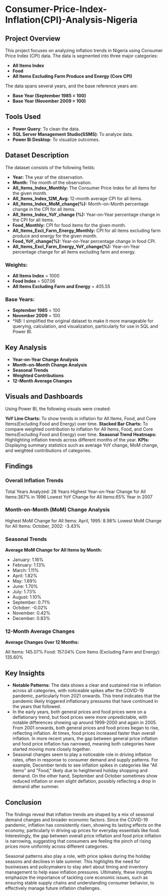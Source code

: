 # Consumer-Price-Index-Inflation(CPI)-Analysis-Nigeria 

## Project Overview

This project focuses on analyzing inflation trends in Nigeria using Consumer Price Index (CPI) data. The data is segmented into three major categories:
- **All Items Index**
- **Food**
- **All Items Excluding Farm Produce and Energy (Core CPI)**
  
The data spans several years, and the base reference years are:
- **Base Year (September 1985 = 100)**
- **Base Year (November 2009 = 100)**

## Tools Used

- **Power Query**: To clean the data.
- **SQL Server Management Studio(SSMS)**: To analyze data.
- **Power Bi Desktop**: To visualize outcomes.
 ## Dataset Description

The dataset consists of the following fields:
- **Year:** The year of the observation.
- **Month:** The month of the observation.
- **All_Items_Index_Monthly:** The Consumer Price Index for all items for the given month.
- **All_Items_Index_12M_Avg:** 12-month average CPI for all items.
- **All_Items_Index_MoM_change(%):** Month-on-Month percentage change in the CPI for all items.
- **All_Items_Index_YoY_change (%):** Year-on-Year percentage change in the CPI for all items.
- **Food_Monthly:** CPI for food items for the given month.
- **All_Items_Excl_Farm_Energy_Monthly:** CPI for all items excluding farm produce and energy for the given month.
- **Food_YoY_change(%):** Year-on-Year percentage change in food CPI.
- **All_Items_Excl_Farm_Energy_YoY_change(%):** Year-on-Year percentage change for all items excluding farm and energy.
  
### Weights:
- **All Items Index** = 1000
- **Food Index** = 507.06
- **All Items Excluding Farm and Energy** = 405.55
  
### Base Years:
- **September 1985** = 100
- **November 2009** = 100
- **NB:* I simplified the original dataset to make it more manageable for querying, calculation, and visualization, particularly for use in SQL and Power BI.

## Key Analysis

- **Year-on-Year Change Analysis**
- **Month-on-Month Change Analysis**
- **Seasonal Trends**
- **Weighted Contributions**
- **12-Month Average Changes**

## Visuals and Dashboards

Using Power BI, the following visuals were created:

**YoY Line Charts:** To show trends in inflation for All Items, Food, and Core Items(Excluding Food and Energy) over time.
**Stacked Bar Charts:** To compare weighted contribution to inflation for All Items, Food, and Core Items(Excluding Food and Energy) over time.
**Seasonal Trend Heatmaps:** Highlighting inflation trends across different months of the year. 
**KPIs:** Displaying summary statistics such as average YoY change, MoM change, and weighted contributions of categories.

## Findings

### Overall Inflation Trends
Total Years Analyzed: 28 Years
Highest Year-on-Year Change for All Items:367% in 1996 
Lowest YoY Change for All Items:65% Year in 2007

### Month-on-Month (MoM) Change Analysis
Highest MoM Change for All Items:
April, 1995: 8.98%
Lowest MoM Change for All Items:
October, 2002: -3.43%

### Seasonal Trends

**Average MoM Change for All Items by Month:**

- January: 1.16%
- February: 1.13%
- March: 1.11%
- April: 1.82%
- May: 1.69%
- June: 1.70%
- July: 1.73%
- August: 1.10%
- September: 0.71%
- October: -0.02%
- November: 0.42%
- December: 0.83%

### 12-Month Average Changes

**Average Changes Over 12 Months:**

All Items: 145.07%
Food: 157.04%
Core Items (Excluding Farm and Energy): 135.60%

## Key Insights

- **Notable Patterns:** The data shows a clear and sustained rise in inflation across all categories, with noticeable spikes after the COVID-19 pandemic, particularly from 2021 onwards. This trend indicates that the pandemic likely triggered inflationary pressures that have continued in the years that followed.
- In the early years, both general prices and food prices were on a deflationary trend, but food prices were more unpredictable, with notable differences showing up around 1999-2000 and again in 2005.
From 2001 onwards, both general prices and food prices began to rise, reflecting inflation. At times, food prices increased faster than overall inflation.
In more recent years, the gap between general price inflation and food price inflation has narrowed, meaning both categories have started moving more closely together.
- Seasonal changes seem to play a noticeable role in driving inflation rates, often in response to consumer demand and supply patterns. For example, December tends to see inflation spikes in categories like "All Items" and "Food," likely due to heightened holiday shopping and demand. On the other hand, September and October sometimes show reduced inflation or even slight deflation, possibly reflecting a drop in demand after summer. 

## Conclusion

The findings reveal that inflation trends are shaped by a mix of seasonal demand changes and broader economic factors. Since the COVID-19 pandemic, inflation has consistently risen, showing its lasting effects on the economy, particularly in driving up prices for everyday essentials like food. Interestingly, the gap between overall price inflation and food price inflation is narrowing, suggesting that consumers are feeling the pinch of rising prices more uniformly across different categories.

Seasonal patterns also play a role, with price spikes during the holiday seasons and declines in late summer. This highlights the need for businesses and policymakers to stay alert about timing and inventory management to help ease inflation pressures. Ultimately, these insights emphasize the importance of tackling core economic issues, such as ensuring stable supply chains and understanding consumer behavior, to effectively manage future inflation challenges.





